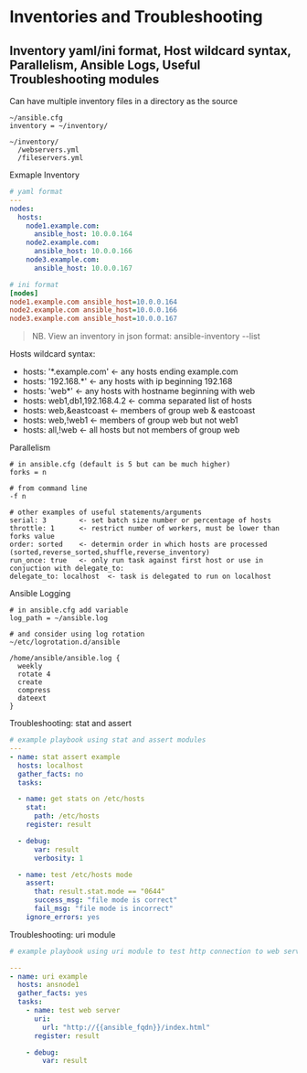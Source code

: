 # Inventories and Troubleshooting
## Inventory yaml/ini format, Host wildcard syntax, Parallelism, Ansible Logs, Useful Troubleshooting modules
Can have multiple inventory files in a directory as the source
```shell
~/ansible.cfg
inventory = ~/inventory/

~/inventory/
  /webservers.yml
  /fileservers.yml
```
Exmaple Inventory
```yaml
# yaml format
---
nodes:
  hosts:
    node1.example.com:
      ansible_host: 10.0.0.164
    node2.example.com:
      ansible_host: 10.0.0.166
    node3.example.com:
      ansible_host: 10.0.0.167
```
```ini
# ini format
[nodes]
node1.example.com ansible_host=10.0.0.164
node2.example.com ansible_host=10.0.0.166
node3.example.com ansible_host=10.0.0.167
```
> NB. View an inventory in json format: ansible-inventory --list

Hosts wildcard syntax:
- hosts: '*.example.com'  <- any hosts ending example.com
- hosts: '192.168.*'  <- any hosts with ip beginning 192.168
- hosts: 'web*'  <- any hosts with hostname beginning with web
- hosts: web1,db1,192.168.4.2  <- comma separated list of hosts
- hosts: web,&eastcoast  <- members of group web & eastcoast
- hosts: web,!web1  <- members of group web but not web1
- hosts: all,!web  <- all hosts but not members of group web

Parallelism
```shell
# in ansible.cfg (default is 5 but can be much higher)
forks = n

# from command line
-f n
```
```shell
# other examples of useful statements/arguments
serial: 3        <- set batch size number or percentage of hosts
throttle: 1      <- restrict number of workers, must be lower than forks value
order: sorted    <- determin order in which hosts are processed (sorted,reverse_sorted,shuffle,reverse_inventory)
run_once: true   <- only run task against first host or use in conjuction with delegate_to:
delegate_to: localhost  <- task is delegated to run on localhost
```
Ansible Logging
```shell
# in ansible.cfg add variable
log_path = ~/ansible.log
```
```shell
# and consider using log rotation
~/etc/logrotation.d/ansible

/home/ansible/ansible.log {
  weekly
  rotate 4
  create
  compress
  dateext
}
```
Troubleshooting: stat and assert
```yaml
# example playbook using stat and assert modules
---
- name: stat assert example
  hosts: localhost
  gather_facts: no
  tasks:

  - name: get stats on /etc/hosts
    stat:
      path: /etc/hosts
    register: result

  - debug:
      var: result
      verbosity: 1

  - name: test /etc/hosts mode
    assert:
      that: result.stat.mode == "0644"
      success_msg: "file mode is correct"
      fail_msg: "file mode is incorrect"
    ignore_errors: yes
```
Troubleshooting: uri module
```yaml
# example playbook using uri module to test http connection to web server

---
- name: uri example
  hosts: ansnode1
  gather_facts: yes
  tasks:
    - name: test web server
      uri:
        url: "http://{{ansible_fqdn}}/index.html"
      register: result

    - debug:
        var: result
```
